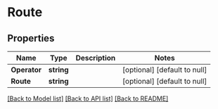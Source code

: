 # Route

## Properties
Name | Type | Description | Notes
------------ | ------------- | ------------- | -------------
**Operator** | **string** |  | [optional] [default to null]
**Route** | **string** |  | [optional] [default to null]

[[Back to Model list]](../README.md#documentation-for-models) [[Back to API list]](../README.md#documentation-for-api-endpoints) [[Back to README]](../README.md)



